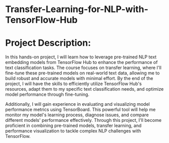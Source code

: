 # Transfer-Learning-for-NLP-with-TensorFlow-Hub

# Project Description:

In this hands-on project, I will learn how to leverage pre-trained NLP text embedding models from TensorFlow Hub to enhance the performance of text classification tasks. The course focuses on transfer learning, where I'll fine-tune these pre-trained models on real-world text data, allowing me to build robust and accurate models with minimal effort. By the end of the project, I will have the skills to efficiently utilize TensorFlow Hub's resources, adapt them to my specific text classification needs, and optimize model performance through fine-tuning.

Additionally, I will gain experience in evaluating and visualizing model performance metrics using TensorBoard. This powerful tool will help me monitor my model's learning process, diagnose issues, and compare different models' performance effectively. Through this project, I'll become proficient in combining pre-trained models, transfer learning, and performance visualization to tackle complex NLP challenges with TensorFlow.
